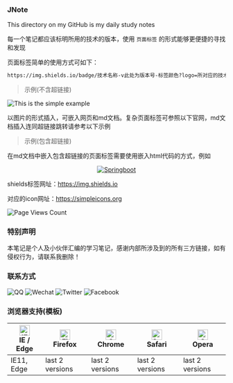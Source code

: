 ### JNote
This directory on my GitHub is my daily study notes

每一个笔记都应该标明所用的技术的版本，使用 `页面标签` 的形式能够更便捷的寻找和发现

页面标签简单的使用方式可如下：

```txt
https://img.shields.io/badge/技术名称-v此处为版本号-标签颜色?logo=所对应的技术logo
```

> 示例(不含超链接)

![This is the simple example](https://img.shields.io/badge/MacBook-v0.1.0-blue?logo=java) 

以图片的形式插入，可嵌入网页和md文档。复杂页面标签可参照以下官网，md文档插入连同超链接跳转请参考以下示例

> 示例(包含超链接)

在md文档中嵌入包含超链接的页面标签需要使用嵌入html代码的方式，例如

<p align = "center">
    <a target="_blank" href="https://docs.spring.io/spring-boot/docs/current/api/">
    	<img src = "https://img.shields.io/badge/Springboot-v2.3.4-blue?logo=spring" alt = "Springboot"/>
    </a>
</p>

shields标签网址：https://img.shields.io

对应的icon网址：https://simpleicons.org

![Page Views Count](https://badges.toozhao.com/badges/01ETFADJ4NJFQTMEJ7DBVXXEPY/green.svg) 

### 特别声明

本笔记是个人及小伙伴汇编的学习笔记，感谢内部所涉及到的所有三方链接，如有侵权行为，请联系我删除！

### 联系方式

![QQ](https://img.shields.io/badge/QQ-2895110093-orange) ![Wechat](https://img.shields.io/badge/Wechat-T2895110093-pink) ![Twitter](https://img.shields.io/badge/Twitter-2895110093@qq.com-purple?logo=Twitter) ![Facebook](https://img.shields.io/badge/Facebook-2895110093@qq.com-purple?logo=Facebook)

### 浏览器支持(模板)
<table>
<thead>
<tr>
<th><a href="http://godban.github.io/browsers-support-badges/" rel="nofollow"><img src="https://raw.githubusercontent.com/alrra/browser-logos/master/src/edge/edge_48x48.png" alt="IE / Edge" width="24px" height="24px" style="max-width:100%;"></a><br>IE / Edge</th>
<th><a href="http://godban.github.io/browsers-support-badges/" rel="nofollow"><img src="https://raw.githubusercontent.com/alrra/browser-logos/master/src/firefox/firefox_48x48.png" alt="Firefox" width="24px" height="24px" style="max-width:100%;"></a><br>Firefox</th>
<th><a href="http://godban.github.io/browsers-support-badges/" rel="nofollow"><img src="https://raw.githubusercontent.com/alrra/browser-logos/master/src/chrome/chrome_48x48.png" alt="Chrome" width="24px" height="24px" style="max-width:100%;"></a><br>Chrome</th>
<th><a href="http://godban.github.io/browsers-support-badges/" rel="nofollow"><img src="https://raw.githubusercontent.com/alrra/browser-logos/master/src/safari/safari_48x48.png" alt="Safari" width="24px" height="24px" style="max-width:100%;"></a><br>Safari</th>
<th><a href="http://godban.github.io/browsers-support-badges/" rel="nofollow"><img src="https://raw.githubusercontent.com/alrra/browser-logos/master/src/opera/opera_48x48.png" alt="Opera" width="24px" height="24px" style="max-width:100%;"></a><br>Opera</th>
</tr>
</thead>
<tbody>
<tr>
<td>IE11, Edge</td>
<td>last 2 versions</td>
<td>last 2 versions</td>
<td>last 2 versions</td>
<td>last 2 versions</td>
</tr>
</tbody>
</table>

